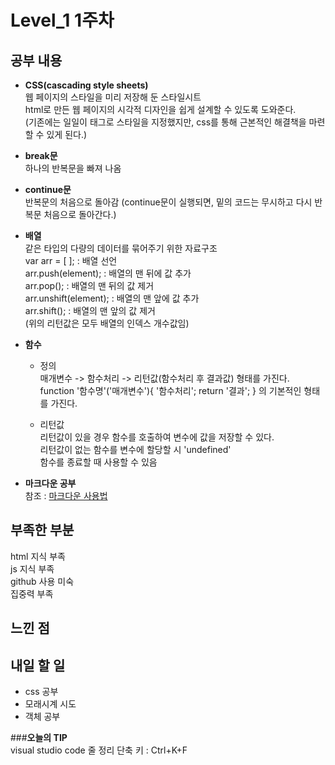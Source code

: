 # Level_1 1주차

## 공부 내용
- **CSS(cascading style sheets)**  
웹 페이지의 스타일을 미리 저장해 둔 스타일시트  
html로 만든 웹 페이지의 시각적 디자인을 쉽게 설계할 수 있도록 도와준다.  
(기존에는 일일이 태그로 스타일을 지정했지만, css를 통해 근본적인 해결책을 마련할 수 있게 된다.)  
- **break문**  
하나의 반복문을 빠져 나옴  
- **continue문**  
반복문의 처음으로 돌아감 (continue문이 실행되면, 밑의 코드는 무시하고 다시 반복문 처음으로 돌아간다.)  
- **배열**  
같은 타입의 다량의 데이터를 묶어주기 위한 자료구조  
var arr = [ ]; : 배열 선언  
arr.push(element); : 배열의 맨 뒤에 값 추가  
arr.pop(); : 배열의 맨 뒤의 값 제거  
arr.unshift(element); : 배열의 맨 앞에 값 추가  
arr.shift(); : 배열의 맨 앞의 값 제거  
(위의 리턴값은 모두 배열의 인덱스 개수값임)  

- **함수**  
    - 정의  
    매개변수 -> 함수처리 -> 리턴값(함수처리 후 결과값) 형태를 가진다.  
    function '함수명'('매개변수'){
        '함수처리';
        return '결과';
    }
    의 기본적인 형태를 가진다.  
  
    - 리턴값  
    리턴값이 있을 경우 함수를 호출하여 변수에 값을 저장할 수 있다.  
    리턴값이 없는 함수를 변수에 할당할 시 'undefined'  
    함수를 종료할 때 사용할 수 있음

- **마크다운 공부**  
참조 : [마크다운 사용법](https://gist.github.com/ihoneymon/652be052a0727ad59601)

## 부족한 부분
html 지식 부족  
js 지식 부족  
github 사용 미숙  
집중력 부족

## 느낀 점


## 내일 할 일
- css 공부
- 모래시계 시도
- 객체 공부

###**오늘의 TIP**  
visual studio code 줄 정리 단축 키 : Ctrl+K+F  